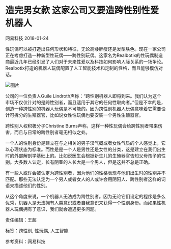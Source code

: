 # 造完男女款 这家公司又要造跨性别性爱机器人

网易科技 2018-01-24

性玩偶可以被打造出任何形状和特征，无论高矮胖瘦还是发型肤色。现在一家公司正在考虑打造一种新型性玩偶——跨性别玩偶。这家名为Realbotix的性玩偶制造商最近几年已经引发了人们对于未来性爱以及科技如何影响人际关系的一场争论。Realbotix打造的机器人玩偶配置了人工智能技术和定制的性格，而且能够模仿对话。

![图片](./W020180124538457176891.jpg)

公司的一位负责人Guile Lindroth声称：“跨性别机器人即将到来。我们认为这个市场不仅仅针对的是跨性别者，而且适用于其它的任何性取向者。”但是不幸的是，创造一种跨性别的机器人玩偶是不可能的。因为跨性别机器人玩偶意味着它需要设计可拆分的生殖器官，比如说女性性玩偶也要安装一个男性生殖器官。

跨性别人权积极分子Christine Burns声称，这样一种性玩偶会给跨性别者带来伤害，而且与日常的跨性别者毫无相似之处。

一个人的性别身份是建立在与之相关的男子汉气概或者女性气质的个人感觉上，它以心理状态为标准。而性是是一个人是男性还是女性的分类，这是建立在我们出生时的外部解剖学基础上的。比如说医生会根据新生儿的生殖器官告知父母孩子的性别。大多数人认定，长有阴茎的人长大是一个男人，但是这并不总是正确。

有一些人或许会被认定为跨性别者，因为他们的性格表现与他们出生时的性别并不匹配。那些无法认定为一个男人或者女人的人或许会用阴阳人、跨性别者这样的词语来描述他们的性别。

从这个角度来说，一个机器人无法成为跨性别者。因为无论它们设定的程序是多么优秀，机器人是无法拥有人类意识或者自我意识来获得一个性别身份。而如果性机器人玩偶拥有了意识，我们就会遭遇更多问题。

责任编辑：王超

标签：跨性别, 性玩偶, 人工智能

参考资料：网易科技